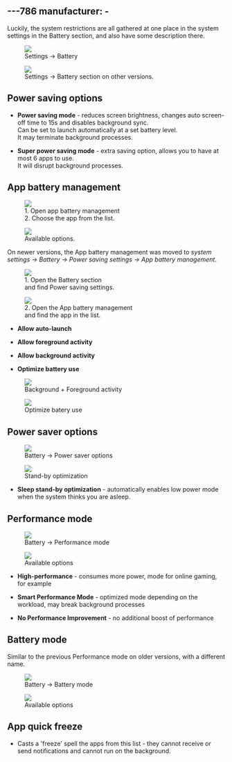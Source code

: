---786
manufacturer: 
    - 
---

Luckily, the system restrictions are all gathered at one place in the system settings in the Battery section, and also have some description there.

<div class="img-block">
  <figure>
    <img src="/assets/img/realme/realme_1.jpg">
    <figcaption>Settings -> Battery</figcaption>
  </figure>

  <figure>
    <img src="/assets/img/realme/realme_new_battery.jpg">
    <figcaption>Settings -> Battery section on other versions.</figcaption>
  </figure>

</div>


## Power saving options

* <strong>Power saving mode</strong> - reduces screen brightness, changes auto screen-off time to 15s and disables background sync.<br>
Can be set to launch automatically at a set battery level.<br>
It may terminate background processes.<br>

* <strong>Super power saving mode</strong>  - extra saving option, allows you to have at most 6 apps to use.<br>
It will disrupt background processes.


## App battery management

<div class="img-block">
  <figure>
    <img src="/assets/img/realme/realme_2.jpg">
    <figcaption>1. Open app battery management     <br> 2. Choose the app from the list.</figcaption>
  </figure>

  <figure>
    <img src="/assets/img/realme/realme_3.jpg">
    <figcaption>Available options.</figcaption>
  </figure>
</div>

On newer versions, the App battery management was moved to _system settings → Battery → Power saving settings → App battery management_.

<div class="img-block">
  <figure>
    <img src="/assets/img/realme/realme_power_saving_settings.jpg">
    <figcaption>1. Open the Battery section <br> and find Power saving settings.</figcaption>
  </figure>

  <figure>
    <img src="/assets/img/realme/realme_app_battery_management.jpg">
    <figcaption>2. Open the App battery management <br> and find the app in the list.</figcaption>
  </figure>
</div>


* <strong>Allow auto-launch</strong>

* <strong>Allow foreground activity</strong>

* <strong>Allow background activity</strong>

* <strong>Optimize battery use</strong>

<div class="img-block">
  <figure>
    <img src="/assets/img/realme/realme_allow_background_activity.jpg">
    <figcaption>Background + Foreground activity</figcaption>
  </figure>

   <figure>
    <img src="/assets/img/realme/realme_optimize_battery_use.jpg">
    <figcaption>Optimize batery use</figcaption>
  </figure>  
</div>


## Power saver options

<div class="img-block">
  <figure>
    <img src="/assets/img/realme/realme_4.jpg">
    <figcaption>Battery -> Power saver options</figcaption>
  </figure>

  <figure>
    <img src="/assets/img/realme/realme_5.jpg">
    <figcaption>Stand-by optimization</figcaption>
  </figure>
</div>

* <strong>Sleep stand-by optimization</strong> - automatically enables low power mode when the system thinks you are asleep.


## Performance mode

<div class="img-block">
  <figure>
    <img src="/assets/img/realme/realme_6.jpg">
    <figcaption>Battery -> Performance mode</figcaption>
  </figure>

  <figure>
    <img src="/assets/img/realme/realme_7.jpg">
    <figcaption>Available options</figcaption>
  </figure>
</div>


* <strong>High-performance</strong> - consumes more power, mode for online gaming, for example

* <strong>Smart Performance Mode</strong> - optimized mode depending on the workload, may break background processes

*  <strong>No Performance Improvement</strong> - no additional boost of performance

## Battery mode

Similar to the previous Performance mode on older versions, with a different name. 


<div class="img-block">
  <figure>
    <img src="/assets/img/realme/realme_battery_mode_1.jpg">
    <figcaption>Battery -> Battery mode</figcaption>
  </figure>

  <figure>
    <img src="/assets/img/realme/realme_battery_mode_2.jpg">
    <figcaption>Available options</figcaption>
  </figure>
</div>

## App quick freeze

* Casts a 'freeze' spell the apps from this list - they cannot receive or send notifications and cannot run on the background.
